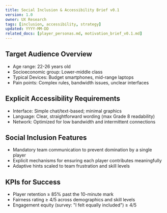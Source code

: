 ```yaml
---
title: Social Inclusion & Accessibility Brief v0.1
version: 1.0
owner: UX Research
tags: [inclusion, accessibility, strategy]
updated: YYYY-MM-DD
related_docs: [player_personas.md, motivation_brief_v0.1.md]
---
```


## Target Audience Overview
- Age range: 22-26 years old
- Socioeconomic group: Lower-middle class
- Typical Devices: Budget smartphones, mid-range laptops
- Pain points: Complex rules, bandwidth issues, unclear interfaces

## Explicit Accessibility Requirements
- Interface: Simple chat/text-based; minimal graphics
- Language: Clear, straightforward wording (max Grade 8 readability)
- Network: Optimized for low bandwidth and intermittent connections

## Social Inclusion Features
- Mandatory team communication to prevent domination by a single player
- Explicit mechanisms for ensuring each player contributes meaningfully
- Adaptive hints scaled to team frustration and skill levels

## KPIs for Success
- Player retention ≥ 85% past the 10-minute mark
- Fairness rating ≥ 4/5 across demographics and skill levels
- Engagement equity (survey: "I felt equally included") ≥ 4/5
